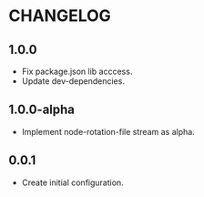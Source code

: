 # CHANGELOG

## 1.0.0

- Fix package.json lib acccess.
- Update dev-dependencies.

## 1.0.0-alpha
- Implement node-rotation-file stream as alpha.

## 0.0.1
- Create initial configuration.

